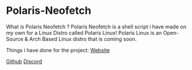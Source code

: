 # Polaris-Neofetch
What is Polaris Neofetch ?
Polaris Neofetch is a shell script i have made on my own for a Linux Distro called Polaris Linux! 
Polaris Linux is an Open-Source & Arch Based Linux distro that is coming soon.


Things i have done for the project: [Website](https://polaris-linux-distro.github.io/)

[Github](https://github.com/polaris-linux-distro) 
[Discord](https://discord.gg/RtqfqayVDc)

